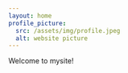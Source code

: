 ```yaml
---
layout: home
profile_picture:
  src: /assets/img/profile.jpeg
  alt: website picture
---
```


<p>
  Welcome to mysite!
</p>